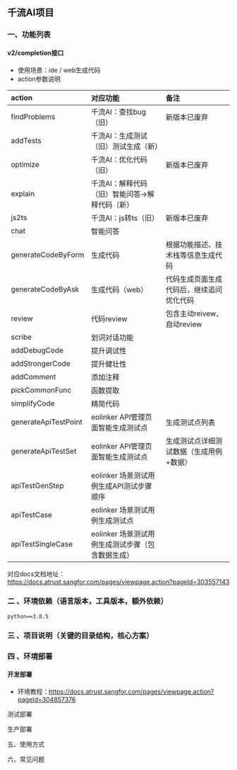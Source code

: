 ## 千流AI项目

### 一、功能列表


#### v2/completion接口
- 使用场景：ide / web生成代码
- action参数说明

| action             | 对应功能                                       | 备注                                     |
| :----------------- | :--------------------------------------------- | :--------------------------------------- |
| findProblems       | 千流AI：查找bug（旧）                          | 新版本已废弃                             |
| addTests           | 千流AI：生成测试（旧）测试生成（新）           |                                          |
| optimize           | 千流AI：优化代码（旧）                         | 新版本已废弃                             |
| explain            | 千流AI：解释代码（旧）智能问答->解释代码（新） |                                          |
| js2ts              | 千流AI：js转ts（旧）                           | 新版本已废弃                             |
| chat               | 智能问答                                       |                                          |
| generateCodeByForm | 生成代码                                       | 根据功能描述、技术栈等信息生成代码       |
| generateCodeByAsk  | 生成代码（web）                                | 代码生成页面生成代码后，继续追问优化代码 |
| review             | 代码review                                     | 包含主动reivew、自动review                                         |
| scribe             | 划词对话功能                                   |                                          |
| addDebugCode       | 提升调试性                                     |                                          |
| addStrongerCode    | 提升健壮性                                     |                                          |
| addComment         | 添加注释                                       |                                          |
| pickCommonFunc     | 函数提取                                       |                                          |
| simplifyCode       | 精简代码                                       |                                          |
| generateApiTestPoint | eolinker API管理页面智能生成测试点              | 生成测试点列表                             |
| generateApiTestSet | eolinker API管理页面智能生成测试点                | 生成测试点详细测试数据（生成用例+数据）         |
| apiTestGenStep     | eolinker 场景测试用例生成API测试步骤顺序           |                                          |
| apiTestCase        | eolinker 场景测试用例生成测试点                   |                                          |
| apiTestSingleCase  | eolinker 场景测试用例生成测试步骤（包含数据生成）    |                                          |

对应docs文档地址：https://docs.atrust.sangfor.com/pages/viewpage.action?pageId=303557143

### 二 、环境依赖（语言版本，工具版本，额外依赖）
```
python==3.8.5
```

### 三 、项目说明（关键的目录结构，核心方案）

### 四 、环境部署

#### 开发部署
- 环境教程：https://docs.atrust.sangfor.com/pages/viewpage.action?pageId=304857376

测试部署

生产部署

五、使用方式

六、常见问题
